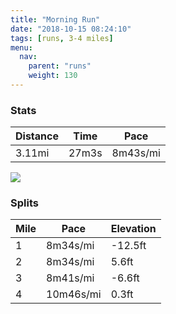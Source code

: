 ```yaml
---
title: "Morning Run"
date: "2018-10-15 08:24:10"
tags: [runs, 3-4 miles]
menu:
  nav:
    parent: "runs"
    weight: 130
---
```


### Stats

| Distance | Time | Pace |
|----------|------|------|
|3.11mi|27m3s|8m43s/mi|

<img src='https://maps.googleapis.com/maps/api/staticmap?maptype=roadmap&path=enc:owjeIbgyLh@oAoAeCrH`\jEfGfEv@`I`NpJnZ~Evb@o@yA~@pLq@pq@tAaVyA}g@j@fBqEs[}I_`@}JuPkD_@aEqEoCcJo@yJ{CkFpAfC&key=AIzaSyC1MId7bFpkLXNAaYhBSTb8jLyiSqzbDtM&size=800x800&markers=color:yellow|label:S|53.47208,-2.26434&markers=color:green|label:F|53.471970000000006,-2.26407'>

### Splits

| Mile | Pace | Elevation |
|------|------|-----------|
|1|8m34s/mi|-12.5ft|
|2|8m34s/mi|5.6ft|
|3|8m41s/mi|-6.6ft|
|4|10m46s/mi|0.3ft|
